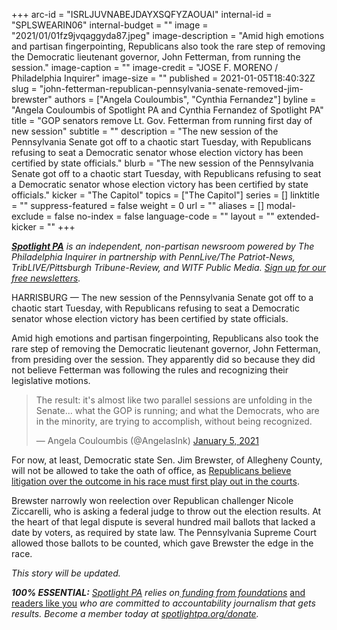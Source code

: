 +++
arc-id = "ISRLJUVNABEJDAYXSQFYZAOUAI"
internal-id = "SPLSWEARIN06"
internal-budget = ""
image = "2021/01/01fz9jvqaggyda87.jpeg"
image-description = "Amid high emotions and partisan fingerpointing, Republicans also took the rare step of removing the Democratic lieutenant governor, John Fetterman, from running the session."
image-caption = ""
image-credit = "JOSE F. MORENO / Philadelphia Inquirer"
image-size = ""
published = 2021-01-05T18:40:32Z
slug = "john-fetterman-republican-pennsylvania-senate-removed-jim-brewster"
authors = ["Angela Couloumbis", "Cynthia Fernandez"]
byline = "Angela Couloumbis of Spotlight PA and Cynthia Fernandez of Spotlight PA"
title = "GOP senators remove Lt. Gov. Fetterman from running first day of new session"
subtitle = ""
description = "The new session of the Pennsylvania Senate got off to a chaotic start Tuesday, with Republicans refusing to seat a Democratic senator whose election victory has been certified by state officials."
blurb = "The new session of the Pennsylvania Senate got off to a chaotic start Tuesday, with Republicans refusing to seat a Democratic senator whose election victory has been certified by state officials."
kicker = "The Capitol"
topics = ["The Capitol"]
series = []
linktitle = ""
suppress-featured = false
weight = 0
url = ""
aliases = []
modal-exclude = false
no-index = false
language-code = ""
layout = ""
extended-kicker = ""
+++

<a href="https://www.spotlightpa.org/"><i><b>Spotlight PA</b></i></a><i> is an independent, non-partisan newsroom powered by The Philadelphia Inquirer in partnership with PennLive/The Patriot-News, TribLIVE/Pittsburgh Tribune-Review, and WITF Public Media. </i><a href="https://www.spotlightpa.org/newsletters"><i>Sign up for our free newsletters</i></a><i>.</i>

HARRISBURG — The new session of the Pennsylvania Senate got off to a chaotic start Tuesday, with Republicans refusing to seat a Democratic senator whose election victory has been certified by state officials.

Amid high emotions and partisan fingerpointing, Republicans also took the rare step of removing the Democratic lieutenant governor, John Fetterman, from presiding over the session. They apparently did so because they did not believe Fetterman was following the rules and recognizing their legislative motions.

<blockquote class="twitter-tweet"><p lang="en" dir="ltr">The result: it&#39;s almost like two parallel sessions are unfolding in the Senate... what the GOP is running; and what the Democrats, who are in the minority, are trying to accomplish, without being recognized.</p>&mdash; Angela Couloumbis (@AngelasInk) <a href="https://twitter.com/AngelasInk/status/1346522333717159940?ref_src=twsrc%5Etfw">January 5, 2021</a></blockquote>
<script async src="https://platform.twitter.com/widgets.js" charset="utf-8"></script>


For now, at least, Democratic state Sen. Jim Brewster, of Allegheny County, will not be allowed to take the oath of office, as&nbsp;<a href="https://www.spotlightpa.org/news/2021/01/jim-brewster-pennsylvania-senate-gop-refuse-to-seat-nicole-ziccarelli/">Republicans believe litigation over the outcome in his race must first play out in the courts</a>.

Brewster narrowly won reelection over Republican challenger Nicole Ziccarelli, who is asking a federal judge to throw out the election results. At the heart of that legal dispute is several hundred mail ballots that lacked a date by voters, as required by state law. The Pennsylvania Supreme Court allowed those ballots to be counted, which gave Brewster the edge in the race.

<script src="https://www.spotlightpa.org/embed.js" async></script><div data-spl-embed-version="1" data-spl-src="https://www.spotlightpa.org/embeds/newsletter/"></div>

<i>This story will be updated.</i>

<i><b>100% ESSENTIAL:</b></i><i> </i><a href="https://www.spotlightpa.org/"><i>Spotlight PA</i></a><i> relies on</i><a href="https://www.spotlightpa.org/support"><i> funding from foundations</i></a><i> </i><a href="https://www.spotlightpa.org/support">and readers like you</a><i> who are committed to accountability journalism that gets results. Become a member today at </i><a href="http://checkout.fundjournalism.org/memberform?org_id=spotlightpa&campaign=701f4000000TVuIAAW"><i>spotlightpa.org/donate</i></a><i>.</i>
